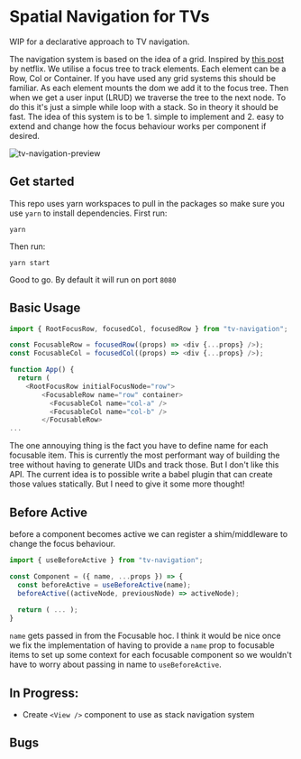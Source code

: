 # Spatial Navigation for TVs

WIP for a declarative approach to TV navigation.

The navigation system is based on the idea of a grid. Inspired by [this post](https://netflixtechblog.com/pass-the-remote-user-input-on-tv-devices-923f6920c9a8) by netflix. We utilise a focus tree to track elements. Each element can be a Row, Col or Container. If you have used any grid systems this should be familiar. As each element mounts the dom we add it to the focus tree. Then when we get a user input (LRUD) we traverse the tree to the next node. To do this it's just a simple while loop with a stack. So in theory it should be fast. The idea of this system is to be 1. simple to implement and 2. easy to extend and change how the focus behaviour works per component if desired.

![tv-navigation-preview](https://i.imgur.com/zTyjPt7.gif)

## Get started
This repo uses yarn workspaces to pull in the packages so make sure you use `yarn` to install dependencies. First run:
```
yarn
```
Then run:
```
yarn start
```
Good to go. By default it will run on port `8080`

## Basic Usage

```js
import { RootFocusRow, focusedCol, focusedRow } from "tv-navigation";

const FocusableRow = focusedRow((props) => <div {...props} />);
const FocusableCol = focusedCol((props) => <div {...props} />);

function App() {
  return (
    <RootFocusRow initialFocusNode="row">
        <FocusableRow name="row" container>
          <FocusableCol name="col-a" />
          <FocusableCol name="col-b" />
        </FocusableRow>
...
```
The one annouying thing is the fact you have to define name for each focusable item. This is currently the most performant way of building the tree without having to generate UIDs and track those. But I don't like this API. The current idea is to possible write a babel plugin that can create those values statically. But I need to give it some more thought!

## Before Active
before a component becomes active we can register a shim/middleware to change the focus behaviour.

```js
import { useBeforeActive } from "tv-navigation";

const Component = ({ name, ...props }) => {
  const beforeActive = useBeforeActive(name);
  beforeActive((activeNode, previousNode) => activeNode);
  
  return ( ... );
}
```
`name` gets passed in from the Focusable hoc. I think it would be nice once we fix the implementation of having to provide a `name` prop to focusable items to set up some context for each focusable component so we wouldn't have to worry about passing in name to `useBeforeActive`.

## In Progress:

- Create `<View />` component to use as stack navigation system

## Bugs

